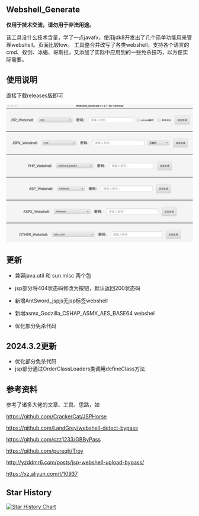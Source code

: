 ## Webshell_Generate
**仅用于技术交流，请勿用于非法用途。**

该工具没什么技术含量，学了一点javafx，使用jdk8开发出了几个简单功能用来管理webshell。页面比较low。
工具整合并改写了各类webshell，支持各个语言的cmd、蚁剑、冰蝎、哥斯拉，又添加了实际中应用到的一些免杀技巧，以方便实际需要。

## 使用说明
直接下载releases版即可

![image-20220519102709278](images/Snipaste_2023-02-25_14-29-13.jpg)



## 更新

- 兼容java.util 和 sun.misc 两个包

- jsp部分将404状态码修改为按钮，默认返回200状态码

- 新增AntSword_jspjs无jsp标签webshell

- 新增asmx_Godzilla_CSHAP_ASMX_AES_BASE64 webshel

- 优化部分免杀代码

## 2024.3.2更新

- 优化部分免杀代码
- jsp部分通过OrderClassLoaders类调用defineClass方法


## 参考资料

参考了诸多大佬的文章、工具、思路，如

https://github.com/CrackerCat/JSPHorse

https://github.com/LandGrey/webshell-detect-bypass

https://github.com/czz1233/GBByPass

https://github.com/pureqh/Troy

http://yzddmr6.com/posts/jsp-webshell-upload-bypass/

https://xz.aliyun.com/t/10937 


## Star History

[![Star History Chart](https://api.star-history.com/svg?repos=cseroad/Webshell_Generate&type=Date)](https://star-history.com/#cseroad/Webshell_Generate&Date)

